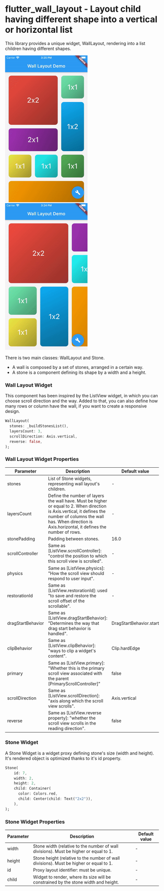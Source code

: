 # flutter_wall_layout - Layout child having different shape into a vertical or horizontal list
This library provides a unique widget, WallLayout, rendering into a list children having different shapes.

![](doc/wall_layout_vertical.gif) ![](doc/wall_layout_horizontal.gif)


There is two main classes: WallLayout and Stone. 
- A wall is composed by a set of stones, arranged in a certain way.
- A stone is a component defining its shape by a width and a height.

### Wall Layout Widget

This component has been inspired by the ListView widget, in which you can choose scroll direction and the way.
Added to that, you can also define how many rows or column have the wall, if you want to create a responsive design.
```dart
WallLayout(
  stones: _buildStonesList(),
  layersCount: 3,
  scrollDirection: Axis.vertical,
  reverse: false,
);
```

### Wall Layout Widget Properties

| Parameter          | Description                                       | Default value  |
| ------------------ | ------------------------------------------------- | -------------- |
| stones             | List of Stone widgets, representing wall layout's children. | -                       |
| layersCount        | Define the number of layers the wall have. Must be higher or equal to 2. When direction is Axis.vertical, it defines the number of columns the wall has. When direction is Axis.horizontal, it defines the number of rows. | -                       |
| stonePadding       | Padding between stones. | 16.0                    |
| scrollController   | Same as [ListView.scrollController]: "control the position to which this scroll view is scrolled". | -                       |
| physics            | Same as [ListView.physics]: "How the scroll view should respond to user input". | -                       |
| restorationId      | Same as [ListView.restorationId]: used "to save and restore the scroll offset of the scrollable". | -                       |
| dragStartBehavior  | Same as [ListView.dragStartBehavior]: "Determines the way that drag start behavior is handled". | DragStartBehavior.start |
| clipBehavior       | Same as [ListView.clipBehavior]: "ways to clip a widget's content". | Clip.hardEdge           |
| primary            | Same as [ListView.primary]: "Whether this is the primary scroll view associated with the parent [PrimaryScrollController]" | false                   |
| scrollDirection    | Same as [ListView.scrollDirection]: "axis along which the scroll view scrolls". | Axis.vertical           |
| reverse            | Same as [ListView.reverse property]: "whether the scroll view scrolls in the reading direction". | false                   |

### Stone Widget

A Stone Widget is a widget proxy defining stone's size (width and height).
It's rendered object is optimized thanks to it's id property.

```dart
Stone(
    id: 7,
    width: 2,
    height: 2,
    child: Container(
      color: Colors.red,
      child: Center(child: Text("2x2")),
    ),
);
 ```

### Stone Widget Properties

| Parameter | Description                                             | Default value |
| --------- | ------------------------------------------------------- | ------------- |
| width     | Stone width (relative to the number of wall divisions). Must be higher or equal to 1. | -             |
| height    | Stone height (relative to the number of wall divisions). Must be higher or equal to 1. | -             |
| id        | Proxy layout identifier: must be unique. | -             |
| child     | Widget to render, where its size will be constrained by the stone width and height. | -             |